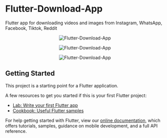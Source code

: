 # Flutter-Download-App
Flutter app for downloading videos and images from Instagram, WhatsApp, Facebook, Tiktok, Reddit


<p align="center">
  <img src="razqi1.png" alt="Flutter-Download-App" title="Screenshot">
</p>

<p align="center">
  <img src="razqi2.png" alt="Flutter-Download-App" title="Screenshot">
</p>

<p align="center">
  <img src="razqi3.png" alt="Flutter-Download-App" title="Screenshot">
</p>


## Getting Started

This project is a starting point for a Flutter application.

A few resources to get you started if this is your first Flutter project:

- [Lab: Write your first Flutter app](https://flutter.dev/docs/get-started/codelab)
- [Cookbook: Useful Flutter samples](https://flutter.dev/docs/cookbook)

For help getting started with Flutter, view our
[online documentation](https://flutter.dev/docs), which offers tutorials,
samples, guidance on mobile development, and a full API reference.
